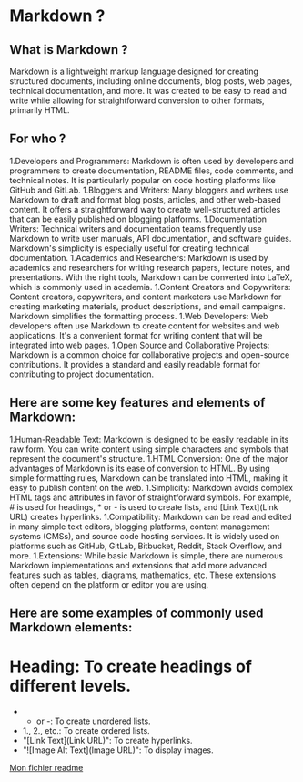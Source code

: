 # Markdown ?

## What is Markdown ?
Markdown is a lightweight markup language designed for creating structured documents, 
including online documents, blog posts, web pages, technical documentation, and more. 
It was created to be easy to read and write while allowing for straightforward conversion to other formats, primarily HTML.

## For who ?
1.Developers and Programmers: Markdown is often used by developers and programmers to create documentation, README files, code comments, and technical notes. It is particularly popular on code hosting platforms like GitHub and GitLab.
1.Bloggers and Writers: Many bloggers and writers use Markdown to draft and format blog posts, articles, and other web-based content. It offers a straightforward way to create well-structured articles that can be easily published on blogging platforms.
1.Documentation Writers: Technical writers and documentation teams frequently use Markdown to write user manuals, API documentation, and software guides. Markdown's simplicity is especially useful for creating technical documentation.
1.Academics and Researchers: Markdown is used by academics and researchers for writing research papers, lecture notes, and presentations. With the right tools, Markdown can be converted into LaTeX, which is commonly used in academia.
1.Content Creators and Copywriters: Content creators, copywriters, and content marketers use Markdown for creating marketing materials, product descriptions, and email campaigns. Markdown simplifies the formatting process.
1.Web Developers: Web developers often use Markdown to create content for websites and web applications. It's a convenient format for writing content that will be integrated into web pages.
1.Open Source and Collaborative Projects: Markdown is a common choice for collaborative projects and open-source contributions. It provides a standard and easily readable format for contributing to project documentation.

## Here are some key features and elements of Markdown:
1.Human-Readable Text: Markdown is designed to be easily readable in its raw form. You can write content using simple characters and symbols that represent the document's structure.
1.HTML Conversion: One of the major advantages of Markdown is its ease of conversion to HTML. By using simple formatting rules, Markdown can be translated into HTML, making it easy to publish content on the web.
1.Simplicity: Markdown avoids complex HTML tags and attributes in favor of straightforward symbols. For example, # is used for headings, * or - is used to create lists, and [Link Text](Link URL) creates hyperlinks.
1.Compatibility: Markdown can be read and edited in many simple text editors, blogging platforms, content management systems (CMSs), and source code hosting services. It is widely used on platforms such as GitHub, GitLab, Bitbucket, Reddit, Stack Overflow, and more.
1.Extensions: While basic Markdown is simple, there are numerous Markdown implementations and extensions that add more advanced features such as tables, diagrams, mathematics, etc. These extensions often depend on the platform or editor you are using.

## Here are some examples of commonly used Markdown elements:
# Heading: To create headings of different levels.
- * or -: To create unordered lists.
- 1., 2., etc.: To create ordered lists.
- "[Link Text](Link URL)": To create hyperlinks.
- "![Image Alt Text](Image URL)": To display images.



[Mon fichier readme](README.md)

